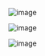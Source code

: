 
![image](https://user-images.githubusercontent.com/96629767/148798315-cc28eeb1-9c3f-44ee-a407-df4c3f7f16ab.png)

![image](https://user-images.githubusercontent.com/96629767/148798408-94dad5f9-9877-4672-9a2d-ac8c59890b08.png)

![image](https://user-images.githubusercontent.com/96629767/148798622-a2cb6efa-4125-40bf-9344-df88acd840ad.png)
